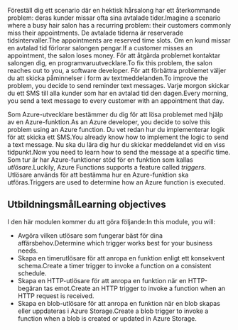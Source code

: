 <span data-ttu-id="9c681-101">Föreställ dig ett scenario där en hektisk hårsalong har ett återkommande problem: deras kunder missar ofta sina avtalade tider.</span><span class="sxs-lookup"><span data-stu-id="9c681-101">Imagine a scenario where a busy hair salon has a recurring problem: their customers commonly miss their appointments.</span></span> <span data-ttu-id="9c681-102">De avtalade tiderna är reserverade tidsintervaller.</span><span class="sxs-lookup"><span data-stu-id="9c681-102">The appointments are reserved time slots.</span></span> <span data-ttu-id="9c681-103">Om en kund missar en avtalad tid förlorar salongen pengar.</span><span class="sxs-lookup"><span data-stu-id="9c681-103">If a customer misses an appointment, the salon loses money.</span></span> <span data-ttu-id="9c681-104">För att åtgärda problemet kontaktar salongen dig, en programvaruutvecklare.</span><span class="sxs-lookup"><span data-stu-id="9c681-104">To fix this problem, the salon reaches out to you, a software developer.</span></span> <span data-ttu-id="9c681-105">För att förbättra problemet väljer du att skicka påminnelser i form av textmeddelanden.</span><span class="sxs-lookup"><span data-stu-id="9c681-105">To improve the problem, you decide to send reminder text messages.</span></span> <span data-ttu-id="9c681-106">Varje morgon skickar du ett SMS till alla kunder som har en avtalad tid den dagen.</span><span class="sxs-lookup"><span data-stu-id="9c681-106">Every morning, you send a text message to every customer with an appointment that day.</span></span>

<span data-ttu-id="9c681-107">Som Azure-utvecklare bestämmer du dig för att lösa problemet med hjälp av en Azure-funktion.</span><span class="sxs-lookup"><span data-stu-id="9c681-107">As an Azure developer, you decide to solve this problem using an Azure function.</span></span> <span data-ttu-id="9c681-108">Du vet redan hur du implementerar logik för att skicka ett SMS.</span><span class="sxs-lookup"><span data-stu-id="9c681-108">You already know how to implement the logic to send a text message.</span></span> <span data-ttu-id="9c681-109">Nu ska du lära dig hur du skickar meddelandet vid en viss tidpunkt.</span><span class="sxs-lookup"><span data-stu-id="9c681-109">Now you need to learn how to send the message at a specific time.</span></span> <span data-ttu-id="9c681-110">Som tur är har Azure-funktioner stöd för en funktion som kallas _utlösare_.</span><span class="sxs-lookup"><span data-stu-id="9c681-110">Luckily, Azure Functions supports a feature called _triggers_.</span></span> <span data-ttu-id="9c681-111">Utlösare används för att bestämma hur en Azure-funktion ska utföras.</span><span class="sxs-lookup"><span data-stu-id="9c681-111">Triggers are used to determine how an Azure function is executed.</span></span>

## <a name="learning-objectives"></a><span data-ttu-id="9c681-112">Utbildningsmål</span><span class="sxs-lookup"><span data-stu-id="9c681-112">Learning objectives</span></span>

<span data-ttu-id="9c681-113">I den här modulen kommer du att göra följande:</span><span class="sxs-lookup"><span data-stu-id="9c681-113">In this module, you will:</span></span>

- <span data-ttu-id="9c681-114">Avgöra vilken utlösare som fungerar bäst för dina affärsbehov.</span><span class="sxs-lookup"><span data-stu-id="9c681-114">Determine which trigger works best for your business needs.</span></span>
- <span data-ttu-id="9c681-115">Skapa en timerutlösare för att anropa en funktion enligt ett konsekvent schema.</span><span class="sxs-lookup"><span data-stu-id="9c681-115">Create a timer trigger to invoke a function on a consistent schedule.</span></span>
- <span data-ttu-id="9c681-116">Skapa en HTTP-utlösare för att anropa en funktion när en HTTP-begäran tas emot.</span><span class="sxs-lookup"><span data-stu-id="9c681-116">Create an HTTP trigger to invoke a function when an HTTP request is received.</span></span>
- <span data-ttu-id="9c681-117">Skapa en blob-utlösare för att anropa en funktion när en blob skapas eller uppdateras i Azure Storage.</span><span class="sxs-lookup"><span data-stu-id="9c681-117">Create a blob trigger to invoke a function when a blob is created or updated in Azure Storage.</span></span>
